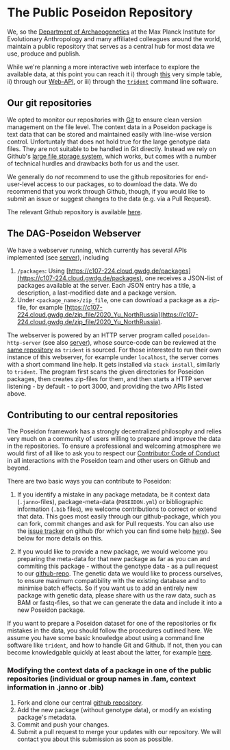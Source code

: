 # The Public Poseidon Repository

We, so the [Department of Archaeogenetics](https://www.eva.mpg.de/archaeogenetics/index.html) at the Max Planck Institute for Evolutionary Anthropology and many affiliated colleagues around the world, maintain a public repository that serves as a central hub for most data we use, produce and publish.

While we're planning a more interactive web interface to explore the available data, at this point you can reach it i) through [this](public_repo.md) very simple table, ii) through our [Web-API](#the-dag-poseidon-webserver), or iii) through the [`trident`](trident#fetch-command) command line software.

## Our git repositories

We opted to monitor our repositories with [Git](https://git-scm.com) to ensure clean version management on the file level. The context data in a Poseidon package is text data that can be stored and maintained easily with line-wise version control. Unfortuntaly that does not hold true for the large genotype data files. They are not suitable to be handled in Git directly. Instead we rely on Github's [large file storage system](https://docs.github.com/en/repositories/working-with-files/managing-large-files/about-large-files-on-github), which works, but comes with a number of technical hurdles and drawbacks both for us and the user.

We generally do _not_ recommend to use the github repositories for end-user-level access to our packages, so to download the data. We do recommend that you work through Github, though, if you would like to submit an issue or suggest changes to the data (e.g. via a 
Pull Request).

The relevant Github repository is available [here](https://github.com/poseidon-framework/published_data).

## The DAG-Poseidon Webserver

We have a webserver running, which currently has several APIs implemented (see [server](server)), including

1. `/packages`: Using [https://c107-224.cloud.gwdg.de/packages](https://c107-224.cloud.gwdg.de/packages), one receives a JSON-list of packages available at the server. Each JSON entry has a title, a description, a last-modified date and a package version.
2. Under `<package_name>/zip_file`, one can download a package as a zip-file, for example [https://c107-224.cloud.gwdg.de/zip_file/2020_Yu_NorthRussia](https://c107-224.cloud.gwdg.de/zip_file/2020_Yu_NorthRussia).

The webserver is powered by an HTTP server program called `poseidon-http-server` (see also [server](server)), whose source-code can be reviewed at the [same repository](https://github.com/poseidon-framework/poseidon-hs) as `trident` is sourced. For those interested to run their own instance of this webserver, for example under `localhost`, the server comes with a short command line help. It gets installed via `stack install`, similarly to `trident`. The program first scans the given directories for Poseidon packages, then creates zip-files for them, and then starts a HTTP server listening - by default - to port 3000, and providing the two APIs listed above.

## Contributing to our central repositories

The Poseidon framework has a strongly decentralized philosophy and relies very much on a community of users willing to prepare and improve the data in the repositories. To ensure a professional and welcoming atmosphere we would first of all like to ask you to respect our [Contributor Code of Conduct](conduct.md) in all interactions with the Poseidon team and other users on Github and beyond.

There are two basic ways you can contribute to Poseidon:

1) If you identify a mistake in any package metadata, be it context data (`.janno`-files), package-meta-data (`POSEIDON.yml`) or bibliographic information (`.bib` files), we welcome contributions to correct or extend that data. This goes most easily through our github-package, which you can fork, commit changes and ask for Pull requests. You can also use the [issue tracker](https://github.com/poseidon-framework/published_data/issues) on github (for which you can find some help [here](https://lab.github.com/githubtraining/introduction-to-github)). See below for more details on this.

2) If you would like to provide a new package, we would welcome you preparing the meta-data for that new package as far as you can and commiting this package - without the genotype data - as a pull request to our [github-repo](https://github.com/poseidon-framework/published_data). The genetic data we would like to process ourselves, to ensure maximum compatibility with the existing database and to minimise batch effects. So if you want us to add an entirely new package with genetic data, please share with us the raw data, such as BAM or fastq-files, so that we can generate the data and include it into a new Poseidon package.

If you want to prepare a Poseidon dataset for one of the repositories or fix mistakes in the data, you should follow the procedures outlined here. We assume you have some basic knowledge about using a command line software like `trident`, and how to handle Git and Github. If not, then you can become knowledgable quickly at least about the latter, for example [here](https://lab.github.com/githubtraining/introduction-to-github).


### Modifying the context data of a package in one of the public repositories (individual or group names in .fam, context information in .janno or .bib) 

1. Fork and clone our central [github repository](https://github.com/poseidon-framework/published_data).
2. Add the new package (without genotype data), or modify an existing package's metadata.
3. Commit and push your changes.
4. Submit a pull request to merge your updates with our repository. We will contact you about this submission as soon as possible.
